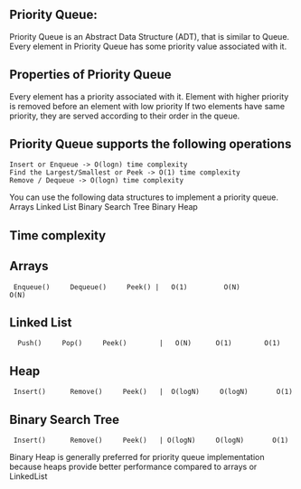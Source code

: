Priority Queue:
---------------
Priority Queue is an Abstract Data Structure (ADT), that is similar to Queue. Every element in Priority Queue has some priority value associated with it.

Properties of Priority Queue
-----------------------------
  Every element has a priority associated with it.
  Element with higher priority is removed before an element with low priority
  If two elements have same priority, they are served according to their order in the queue.
  
  Priority Queue supports the following operations
  ------------------------------------------------
    Insert or Enqueue -> O(logn) time complexity
    Find the Largest/Smallest or Peek -> O(1) time complexity
    Remove / Dequeue -> O(logn) time complexity
    
 You can use the following data structures to implement a priority queue. 
        Arrays
        Linked List
        Binary Search Tree
        Binary Heap
       
 Time complexity 
 ----------------
Arrays
-------
     Enqueue()     Dequeue()     Peek() |   O(1)         O(N)          O(N)
       
Linked List 
-----------
      Push()     Pop()     Peek()        |   O(N)      O(1)        O(1)
    
Heap
----
     Insert()      Remove()     Peek()   |  O(logN)     O(logN)       O(1)
       
Binary Search Tree
------------------
     Insert()      Remove()     Peek()   | O(logN)     O(logN)       O(1)
       
  Binary Heap is generally preferred for priority queue implementation because heaps provide better performance compared to arrays or LinkedList
